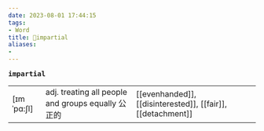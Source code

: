 ```yaml
---
date: 2023-08-01 17:44:15
tags: 
- Word
title: 📖impartial
aliases: 
- 
---
```


<pre><strong>impartial</strong></pre>
|   |   |   |
|---|---|---|
|[ɪmˈpɑ:ʃl]|adj. treating all people and groups equally 公正的|[[evenhanded]], [[disinterested]], [[fair]], [[detachment]]|